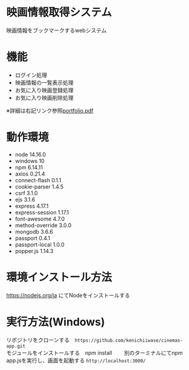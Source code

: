 # 映画情報取得システム
映画情報をブックマークするwebシステム

# 機能
- ログイン処理  
- 映画情報の一覧表示処理  
- お気に入り映画登録処理  
- お気に入り映画削除処理

※詳細は右記リンク参照[portfolio.pdf](https://github.com/kenichiiwase/portfolio/files/7109210/portfolio.pdf)

# 動作環境  
- node 14.16.0  
- windows 10  
- npm 6.14.11  
- axios 0.21.4  
- connect-flash 0.1.1  
- cookie-parser 1.4.5  
- csrf 3.1.0  
- ejs 3.1.6  
- express 4.17.1  
- express-session 1.17.1  
- font-awesome 4.7.0  
- method-override 3.0.0  
- mongodb 3.6.6  
- passport 0.4.1  
- passport-local 1.0.0  
- popper.js 1.14.3  

# 環境インストール方法  
https://nodejs.org/ja にてNodeをインストールする

# 実行方法(Windows)  
リポジトリをクローンする　`https://github.com/kenichiiwase/cinemas-app.git`  
モジュールをインストールする　npm install　　
別のターミナルにてnpm app.jsを実行し、画面を起動する `http://localhost:3000/`
